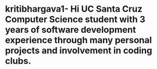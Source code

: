 # kritibhargava1- Hi UC Santa Cruz Computer Science student with 3 years of software development experience through many personal projects and involvement in coding clubs.
